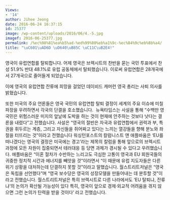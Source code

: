 ```yaml
---
Views:
- '14'
author: Jihee Jeong
date: 2016-06-24 16:37:15
id: 25377
image: /wp-content/uploads/2016/06/4.-5.jpg
imagef: 2016-06-25377.jpg
permalink: /%ec%98%81%ea%b5%ad-%ed%99%80%eb%a1%9c-%ec%84%9c%eb%8b%a4/
title: "\uC601\uAD6D \uD640\uB85C \uC11C\uB2E4!"
---
```


영국이 유럽연합를 탈퇴합니다. 어제 영국은 브렉시트의 찬반을 묻는 국민 투표에서 찬성 51.9% 반대 48.1%로 유럽 공동체에서 탈퇴했습니다. 이로써 유럽연합은 28개국에서 27개국으로 줄어들게 되었습니다.

이에 영국의 유럽연합 잔류에 희망을 걸었던 데이비드 캐머런 영국 총리는 사퇴 의사를 밝혔습니다.

또한 미국의 주요 언론들은 영국 국민의 유럽연합 탈퇴 결정이 세계의 주요 이슈에 미칠 파장을 우려하면서 각국의 단결을 호소했습니다.  뉴욕타임스는 사설을 통해 &#8220;수백만 영국민은 위험스러운 미지의 앞날에 도박을 하는 것이 현재에 안주하는 것보다 낫다는 결론을 내렸다&#8221;고 전했습니다. 사설은 &#8220;영국의 절반은 자국과 유럽연합에서 권력과 부, 특권을 휘두르는 계층, 그리고 자신들을 쥐어짜고 있다는 느끼는 열강들을 향해 분노와 좌절을 터뜨리는 것&#8221;이라고 전했습니다 워싱턴포스트의 칼럼니스트 앤 애플바움은 &#8216;EU를 떠나겠다는 영국의 결정은 미국에는 경고&#8217;라는 제목의 칼럼을 통해 앞으로의 브렉시트 과정에 모든 자원이 집중되면서 테러대응 등 당면 과제가 경시될 수 있다고 우려했습니다. 애플바움은 &#8220;이혼 절차가 수반하는 느리고도 극심한 고통이 영국과 EU 회원국들의 귀중한 정치적 시간과 에너지를 빼앗을 것&#8221;이라면서 &#8220;이 때문에 유럽 지도자들은 다른 위기 상황을 대처하는데 단결하지 못할 것&#8221;이라고 말했습니다. 월스트리트저널은 &#8220;영국은 독립을 선언했다&#8221;며 &#8220;영국 보수당은 영국의 성장모델을 만들어내는 데 분투할 것&#8221;이라고 전했습니다. 월스트리트저널은 특히 브렉시트로 다른 나라에서도 &#8216;EU 탈퇴냐, 잔류냐&#8217;의 논의가 확산될 가능성이 있다 특히, 영국이 앞으로 경제·외교적 어려움을 겪지 않으면 그런 논의가 탄력을 받을 것이다&#8217; 라고 전했습니다.

&nbsp;